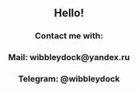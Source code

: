 <div id="greeting" align="center">
  <h2>Hello!</h2>
</div>

<div id="about" align="center">
  <h3>Contact me with:</h3>
  <h3>Mail: wibbleydock@yandex.ru</h3>
  <h3>Telegram: @wibbleydock</h3>
</div>
